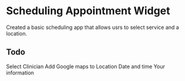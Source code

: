 # Scheduling Appointment Widget

Created a basic scheduling app that allows usrs to select service and a location.

## Todo
Select Clinician
Add Google maps to Location
Date and time
Your information
